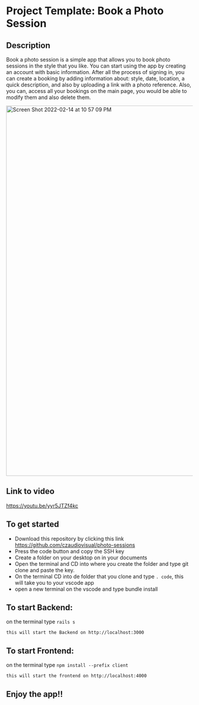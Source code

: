 # Project Template: Book a Photo Session

## Description

Book a photo session is a simple app that allows you to book photo sessions in the style that you like. You can start using the app by creating an account with basic information. After all the process of signing in, you can create a booking by adding information about: style, date, location, a quick description, and also by uploading a link with a photo reference. Also, you can, access all your bookings on the main page, you would be able to modify them and also delete them.

<img width="1000" alt="Screen Shot 2022-02-14 at 10 57 09 PM" src="https://user-images.githubusercontent.com/79618247/153990654-579748f7-55d0-4105-8f8e-707be58c709b.png">

## Link to video
https://youtu.be/yyr5JTZf4kc

## To get started

- Download this repository by clicking this link https://github.com/czaudiovisual/photo-sessions
- Press the code button and copy the SSH key
- Create a folder on your desktop on in your documents
- Open the terminal and CD into where you create the folder and type git clone and paste the key.
- On the terminal CD into de folder that you clone and type ```. code```, this will take you to your vscode app
- open a new terminal on the vscode and type bundle install

## To start Backend:

on the terminal type ```rails s```
```
this will start the Backend on http://localhost:3000
```

## To start Frontend:

on the terminal type ```npm install --prefix client```
```
this will start the frontend on http://localhost:4000
```

## Enjoy the app!!
